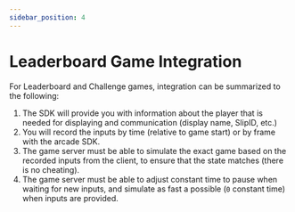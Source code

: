 ```yaml
---
sidebar_position: 4
---
```


# Leaderboard Game Integration

For Leaderboard and Challenge games, integration can be summarized to the following:

1. The SDK will provide you with information about the player that is needed for displaying and communication (display name, SlipID, etc.)
2. You will record the inputs by time (relative to game start) or by frame with the arcade SDK.
3. The game server must be able to simulate the exact game based on the recorded inputs from the client, to ensure that the state matches (there is no cheating).
4. The game server must be able to adjust constant time to pause when waiting for new inputs, and simulate as fast a possible (`0` constant time) when inputs are provided.
